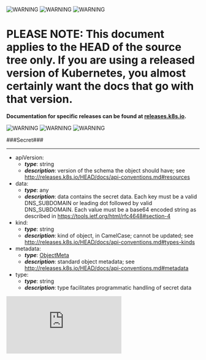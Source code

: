 <!-- BEGIN MUNGE: UNVERSIONED_WARNING -->

<!-- BEGIN STRIP_FOR_RELEASE -->

![WARNING](http://kubernetes.io/img/warning.png)
![WARNING](http://kubernetes.io/img/warning.png)
![WARNING](http://kubernetes.io/img/warning.png)

<h1>PLEASE NOTE: This document applies to the HEAD of the source
tree only. If you are using a released version of Kubernetes, you almost
certainly want the docs that go with that version.</h1>

<strong>Documentation for specific releases can be found at
[releases.k8s.io](http://releases.k8s.io).</strong>

![WARNING](http://kubernetes.io/img/warning.png)
![WARNING](http://kubernetes.io/img/warning.png)
![WARNING](http://kubernetes.io/img/warning.png)

<!-- END STRIP_FOR_RELEASE -->

<!-- END MUNGE: UNVERSIONED_WARNING -->
###Secret###

---
* apiVersion: 
  * **_type_**: string
  * **_description_**: version of the schema the object should have; see http://releases.k8s.io/HEAD/docs/api-conventions.md#resources
* data: 
  * **_type_**: any
  * **_description_**: data contains the secret data.  Each key must be a valid DNS_SUBDOMAIN or leading dot followed by valid DNS_SUBDOMAIN.  Each value must be a base64 encoded string as described in https://tools.ietf.org/html/rfc4648#section-4
* kind: 
  * **_type_**: string
  * **_description_**: kind of object, in CamelCase; cannot be updated; see http://releases.k8s.io/HEAD/docs/api-conventions.md#types-kinds
* metadata: 
  * **_type_**: [ObjectMeta](ObjectMeta.md)
  * **_description_**: standard object metadata; see http://releases.k8s.io/HEAD/docs/api-conventions.md#metadata
* type: 
  * **_type_**: string
  * **_description_**: type facilitates programmatic handling of secret data


<!-- BEGIN MUNGE: GENERATED_ANALYTICS -->
[![Analytics](https://kubernetes-site.appspot.com/UA-36037335-10/GitHub/docs/api-types/v1/Secret.md?pixel)]()
<!-- END MUNGE: GENERATED_ANALYTICS -->
